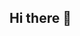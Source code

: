 ## Hi there 👋

<!--
**MukuSick2/MukuSick2** is a ✨ _special_ ✨ repository because its `README.md` (this file) appears on your GitHub profile.

Here are some ideas to get you started:
<h1 align="center">Hi there 👋, I'm Mukund Malik</h1>
<h3 align="center">AI/ML Engineer | Data Science </h3>

---

🚀 **About Me**
- 🎓 Final-year student passionate about solving real-world problems with AI & ML
- 🤖 Deeply interested in Machine Learning, Deep Learning, Computer Vision, and LLMs
- 🧠 Always building cool side projects to learn and apply cutting-edge AI techniques
- 🛠️ Currently working on projects involving ETL pipelines, PDF data extraction, and Streamlit dashboards

---

💡 **What I’m Learning & Working On**
- ✅ Transformer models (BERT, GPT, Vision Transformers)
- ✅ Document Understanding (Donut, LayoutLM)
- ✅ Data Engineering (ETL, pipelines, custom ingestion systems)
- ✅ LLMs, Vector Databases & Prompt Engineering
- ✅ Backend APIs with FastAPI and Node.js

---

🧰 **Tech Stack**
```bash
Languages:       Python, Java, SQL, JavaScript
Frameworks:      PyTorch, TensorFlow, Scikit-learn, HuggingFace, OpenCV
Web Tools:       FastAPI, Streamlit, React, Node.js, Express
Databases:       MongoDB, MySQL, PostgreSQL, Pinecone (Vector DB)
Infra/DevOps:    Docker, Git, VSCode, Railway, Firebase

- 🔭 I’m currently working on ...
- 🌱 I’m currently learning ...
- 👯 I’m looking to collaborate on ...
- 🤔 I’m looking for help with ...
- 💬 Ask me about ...
- 📫 How to reach me: ...
- 😄 Pronouns: ...
- ⚡ Fun fact: ...
-->
